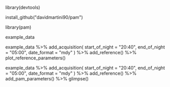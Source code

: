 library(devtools)

install_github("davidmartini90/pam")

library(pam)

example_data


example_data %>%
  add_acquisition(
    start_of_night = "20:40",
    end_of_night = "05:00",
    date_format = "mdy"
  ) %>%
  add_reference() %>%
  plot_reference_parameters()


example_data %>%
  add_acquisition(
    start_of_night = "20:40",
    end_of_night = "05:00",
    date_format = "mdy"
  ) %>%
  add_reference() %>%
  add_pam_parameters() %>% glimpse()
